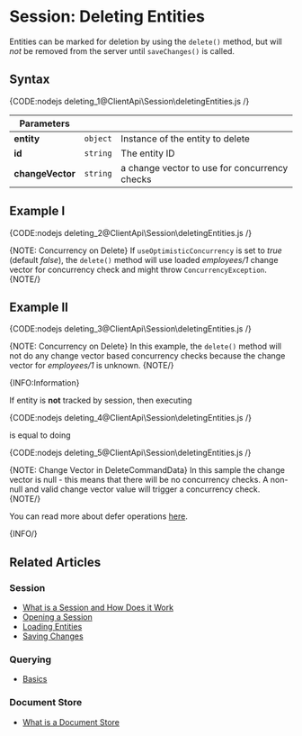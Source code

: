 # Session: Deleting Entities

Entities can be marked for deletion by using the `delete()` method, but will *not* be removed from the server until `saveChanges()` is called.

## Syntax

{CODE:nodejs deleting_1@ClientApi\Session\deletingEntities.js /}

| Parameters | | |
| ------------- | ------------- | ----- |
| **entity** | `object` | Instance of the entity to delete |
|  **id** | `string` | The entity ID |
| **changeVector** | `string` | a change vector to use for concurrency checks |

## Example I

{CODE:nodejs deleting_2@ClientApi\Session\deletingEntities.js /}

{NOTE: Concurrency on Delete}
If `useOptimisticConcurrency` is set to *true* (default *false*), the `delete()` method will use loaded *employees/1* change vector for concurrency check and might throw `ConcurrencyException`.
{NOTE/}

## Example II

{CODE:nodejs deleting_3@ClientApi\Session\deletingEntities.js /}

{NOTE: Concurrency on Delete}
In this example, the `delete()` method will not do any change vector based concurrency checks because the change vector for *employees/1* is unknown.
{NOTE/}

{INFO:Information}

If entity is **not** tracked by session, then executing

{CODE:nodejs deleting_4@ClientApi\Session\deletingEntities.js /}

is equal to doing

{CODE:nodejs deleting_5@ClientApi\Session\deletingEntities.js /}

{NOTE: Change Vector in DeleteCommandData}
In this sample the change vector is null - this means that there will be no concurrency checks. A non-null and valid change vector value will trigger a concurrency check. 
{NOTE/}

You can read more about defer operations [here](./how-to/defer-operations).

{INFO/}

## Related Articles

### Session

- [What is a Session and How Does it Work](../../client-api/session/what-is-a-session-and-how-does-it-work) 
- [Opening a Session](../../client-api/session/opening-a-session)
- [Loading Entities](../../client-api/session/loading-entities)
- [Saving Changes](../../client-api/session/saving-changes)

### Querying

- [Basics](../../indexes/querying/basics)

### Document Store

- [What is a Document Store](../../client-api/what-is-a-document-store)
